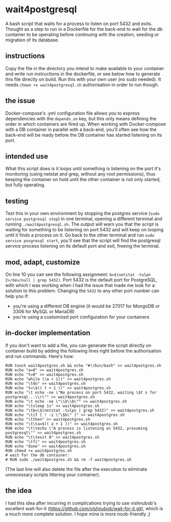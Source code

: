 # wait4postgresql

A bash script that waits for a process to listen on port 5432 and exits. Thought as a step to run in a Dockerfile for the back-end to wait for the db container to be operating before continuing with the creation, seeding or migration of its database. 

## instructions

Copy the file in the directory you intend to make available to your container and write run instructions in the dockerfile, or see below how to generate this file directly on build.
Run this with your own user (no sudo needed). It needs `chown +x wait4postgresql.sh` authorisation in order to run though.

## the issue

Docker-compose's .yml configuration file allows you to express dependencies with the `depends_on` key, but this only means defining the order in which containers are fired up. When working with Docker-compose with a DB container in parallel with a back-end, you'll often see how the back-end will be ready before the DB container has started listening on its port.

## intended use

What this script does is it loops until something is listening on the port it's monitoring (using netstat and grep, without any root permissions), thus keeping the container on hold until the other container is not only started, but fully operating. 

## testing

Test this in your own environment by stopping the postgres service (`sudo service postgresql stop`) in one terminal, opening a different terminal and running `./wait4postgresql.sh`. The output will warn you that the script is waiting for something to be listening on port 5432 and will keep on looping until it finds a process on it. Go back to the other terminal and run `sudo service posgresql start`, you'll see that the script will find the postgresql service process listening on its default port and exit, freeing the terminal.

## mod, adapt, customize

On line 10 you can see the following assignment: `b=$(netstat -tulpn 2>/dev/null | grep 5432)`. Port 5432 is the default port for PostgreSQL, with which I was working when I had the issue that made me look for a solution to this problem.
Changing the `5432` to any other port number can help you if:
 - you're using a different DB engine (it would be 27017 for MongoDB or 3306 for MySQL or MariaDB)
 - you're using a customized port configuration for your containers

## in-docker implementation

If you don't want to add a file, you can generate the script directly on container build by adding the following lines right before the authorisation and run commands. Here's how:

``` 
RUN touch wait4postgres.sh && echo "#!/bin/bash" >> wait4postgres.sh
RUN echo "a=0" >> wait4postgres.sh
RUN echo "t=0" >> wait4postgres.sh
RUN echo "while ((a < 1))" >> wait4postgres.sh
RUN echo "\tdo" >> wait4postgres.sh
RUN echo "t=\$(( t + 1 ))" >> wait4postgres.sh
RUN echo "\t echo -ne \"No process on port 5432, waiting \$t s for postgresql...\\r\"" >> wait4postgres.sh
RUN echo "\t echo -ne \"\\b\\b\"" >> wait4postgres.sh
RUN echo "\tsleep 1s" >> wait4postgres.sh
RUN echo "\tb=\$(netstat -tulpn | grep 5432)" >> wait4postgres.sh
RUN echo "\tif [ ! -z \"\$b\" ]" >> wait4postgres.sh
RUN echo "\tthen" >> wait4postgres.sh
RUN echo "\t\ta=$(( a + 1 ))" >> wait4postgres.sh
RUN echo "\t\techo \"A process is listening on 5432, presuming postgresql\"" >> wait4postgres.sh
RUN echo "\t\texit 0" >> wait4postgres.sh
RUN echo "\tfi" >> wait4postgres.sh
RUN echo "done" >> wait4postgres.sh
RUN chmod +x wait4postgres.sh
# wait for the db container:
# RUN sudo ./wait4postgres.sh && rm -f wait4postgres.sh
```
(The last line will also delete the file after the execution to eliminate unnecessary scripts littering your container).

## the idea

I had this idea after incurring in complications trying to use vishnubob's excellent wait-for-it (https://github.com/vishnubob/wait-for-it.git), which is a much more complete solution. I hope mine is more noob-friendly ;)
